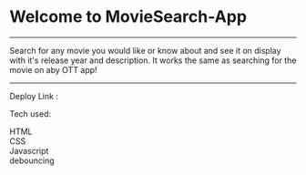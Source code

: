 # Welcome to MovieSearch-App
----------------------------------------------

Search for any movie you would like or know about and see it on display with it's release year and description. It works the same as searching for the movie on aby OTT app!


-----------------------------------------------

Deploy Link :



Tech used:

HTML  
CSS  
Javascript  
debouncing
